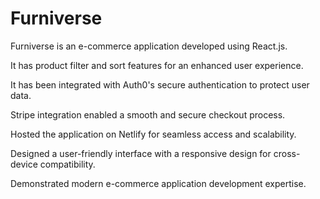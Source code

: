 
# Furniverse

Furniverse is an e-commerce application developed using React.js.

It has product filter and sort features for an enhanced user experience.

It has been integrated with Auth0's secure authentication to protect user data.

Stripe integration enabled a smooth and secure checkout process.

Hosted the application on Netlify for seamless access and scalability.

Designed a user-friendly interface with a responsive design for cross-device compatibility.

Demonstrated modern e-commerce application development expertise.
